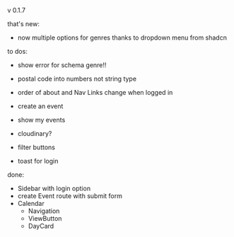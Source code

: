 v 0.1.7

that's new:

- now multiple options for genres thanks to dropdown menu from shadcn

to dos:

- show error for schema genre!!
- postal code into numbers not string type

- order of about and Nav Links change when logged in
- create an event
- show my events
- cloudinary?
- filter buttons
- toast for login

done:

- Sidebar with login option
- create Event route with submit form
- Calendar
  - Navigation
  - ViewButton
  - DayCard
